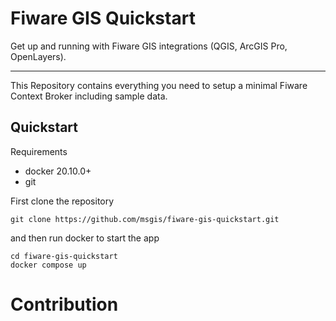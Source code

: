 # Fiware GIS Quickstart

Get up and running with Fiware GIS integrations (QGIS, ArcGIS Pro, OpenLayers).

---

This Repository contains everything you need to setup a minimal Fiware Context Broker including sample data.

## Quickstart

Requirements

  - docker 20.10.0+
  - git

First clone the repository

    git clone https://github.com/msgis/fiware-gis-quickstart.git

and then run docker to start the app

    cd fiware-gis-quickstart
    docker compose up

# Contribution
